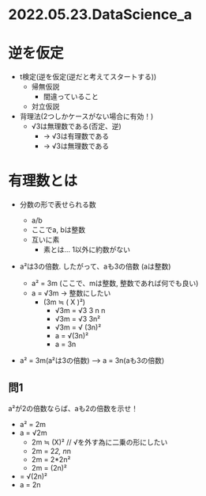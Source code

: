 # 2022.05.23.DataScience_a
# 逆を仮定
- t検定(逆を仮定(逆だと考えてスタートする))
  - 帰無仮説
    - 間違っていること
  - 対立仮説
- 背理法(2つしかケースがない場合に有効！)
  - √3は無理数である(否定、逆)
    - -> √3は有理数である
    - -> √3は無理数である

# 有理数とは
- 分数の形で表せられる数
  - a/b
  - ここでa, bは整数
  - 互いに素
    - 素とは... 1以外に約数がない

- a²は3の倍数. したがって、aも3の倍数 (aは整数)
  - a² = 3m (ここで、mは整数, 整数であれば何でも良い)
  - a = √3m -> 整数にしたい
    - (3m ≒ ( X )²)
      - √3m = √3 3 n n
      - √3m = √3 3n²
      - √3m = √ (3n)²
      - a = √(3n)²
      - a = 3n

- a² = 3m(a²は3の倍数) --> a = 3n(aも3の倍数)

## 問1
a²が2の倍数ならば、aも2の倍数を示せ！

- a² = 2m
- a = √2m
  - 2m ≒ (X)² // √を外す為に二乗の形にしたい
  - 2m = 2*2, n*n
  - 2m = 2*2n²
  - 2m = (2n)²
- = √(2n)²
- a = 2n
